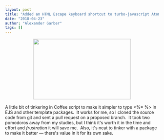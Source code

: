 ```yaml
---
layout: post
title: "Added an HTML Escape keyboard shortcut to turbo-javascript Atom Text Editor package"
date: "2018-04-23"
author: "Alexander Garber"
tags: []
---
```


<div dir="ltr" style="text-align: left;" trbidi="on">
          <div class="separator" style="clear: both; text-align: center;"><a href="https://3.bp.blogspot.com/-7GowKSbvNdI/Wt1ibWwagvI/AAAAAAAAaCE/u1IYz-274ioqmfQ0i-3CRKUO1VAXm5CFACLcBGAs/s1600/Screenshot%2Bfrom%2B2018-04-23%2B14-33-34.png" imageanchor="1" style="margin-left: 1em; margin-right: 1em;"><img border="0" data-original-height="489" data-original-width="788" height="198" src="https://3.bp.blogspot.com/-7GowKSbvNdI/Wt1ibWwagvI/AAAAAAAAaCE/u1IYz-274ioqmfQ0i-3CRKUO1VAXm5CFACLcBGAs/s320/Screenshot%2Bfrom%2B2018-04-23%2B14-33-34.png" width="320"></a></div>
<br>A little bit of tinkering in Coffee script to make it simpler to type &lt;%= %&gt; in EJS and other template packages.  It works for me, so I cloned the source code from git and sent a pull request
          on a proposed branch.  It took two pomodoros away from my studies, but I think it's worth it in the time and effort and <i>frustration</i> it will save me.  Also, it's neat to tinker with a package to make it better —
          there's value in it for its own sake.
        </div>